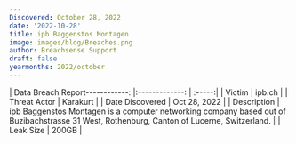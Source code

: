 ```yaml
---
Discovered: October 28, 2022
date: '2022-10-28'
title: ipb Baggenstos Montagen
image: images/blog/Breaches.png
author: Breachsense Support
draft: false
yearmonths: 2022/october
---
```


| Data Breach Report------------:     |:-------------:    | :-----:|
| Victim      | ipb.ch      | 
| Threat Actor      | Karakurt      | 
| Date Discovered      | Oct 28, 2022      | 
| Description      | ipb Baggenstos Montagen is a computer networking company based out of Buzibachstrasse 31 West, Rothenburg, Canton of Lucerne, Switzerland.      | 
| Leak Size      | 200GB      | 

